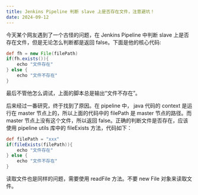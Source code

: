 ```yaml
---
title: Jenkins Pipeline 判断 slave 上是否存在文件，注意避坑！
date: 2024-09-12
---
```


今天某个网友遇到了一个古怪的问题，在 Jenkins Pipeline 中判断 slave 上是否存在文件，但是无论怎么判断都是返回 false。下面是他的核心代码:
```groovy
def fh = new File(filePath)
if(fh.exists()){
    echo "文件存在"
} else {
    echo "文件不存在"
}
```
最后不管他怎么调试，上面的脚本总是输出“文件不存在”。

后来经过一番研究，终于找到了原因。在 pipeline 中， java 代码的 context 是运行在 master 节点上的，所以上面的代码中的 filePath 是 master 节点的路径。而 master 节点上没有这个文件，所以返回 false。正确的判断文件是否存在，应该使用 pipeline utils 库中的 fileExists 方法，代码如下：
```groovy
def filePath = "xxx"
if(fileExists(filePath)){
    echo "文件存在"
} else {
    echo "文件不存在"
}
```
读取文件也是同样的问题，需要使用 readFile 方法。不要 new File 对象来读取文件。
